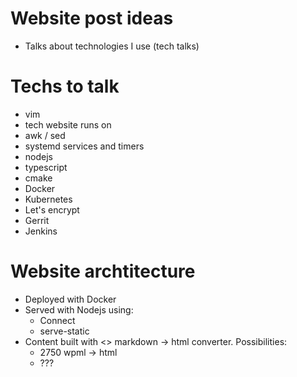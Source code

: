 # Website post ideas

* Talks about technologies I use (tech talks)

# Techs to talk

* vim
* tech website runs on
* awk / sed
* systemd services and timers
* nodejs
* typescript
* cmake
* Docker
* Kubernetes
* Let's encrypt
* Gerrit
* Jenkins

# Website archtitecture

* Deployed with Docker
* Served with Nodejs using:
    - Connect
    - serve-static
* Content built with <> markdown -> html converter. Possibilities:
    - 2750 wpml -> html
    - ???
